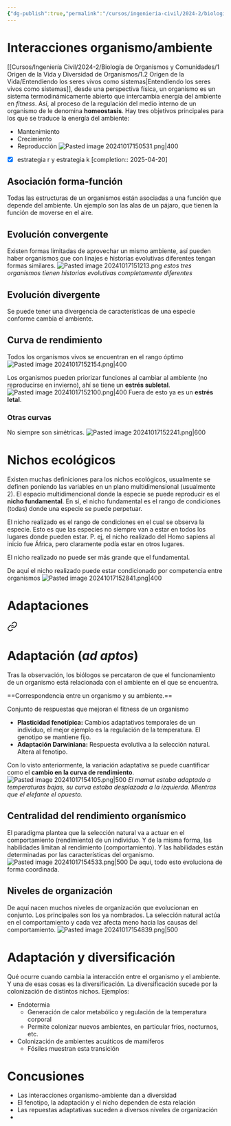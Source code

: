 ```yaml
---
{"dg-publish":true,"permalink":"/cursos/ingenieria-civil/2024-2/biologia-de-organismos-y-comunidades/3-ecologia-y-cambio-global/organismo-y-ambiente/","tags":["P3BIO110C","C5BIO110C"]}
---
```


# Interacciones organismo/ambiente
[[Cursos/Ingeniería Civil/2024-2/Biología de Organismos y Comunidades/1 Origen de la Vida y Diversidad de Organismos/1.2 Origen de la Vida/Entendiendo los seres vivos como sistemas\|Entendiendo los seres vivos como sistemas]], desde una perspectiva física, un organismo es un sistema termodinámicamente abierto que intercambia energía del ambiente en _fitness_.
Así, al proceso de la regulación del medio interno de un organismo de le denomina **homeostasis**.
Hay tres objetivos principales para los que se traduce la energía del ambiente:
- Mantenimiento
- Crecimiento
- Reproducción
![Pasted image 20241017150531.png|400](/img/user/Cursos/Ingenier%C3%ADa%20Civil/2024-2/Biolog%C3%ADa%20de%20Organismos%20y%20Comunidades/3%20Ecolog%C3%ADa%20y%20Cambio%20Global/attachments/Pasted%20image%2020241017150531.png)

- [x] estrategia r y estrategia k  [completion:: 2025-04-20]
## Asociación forma-función
Todas las estructuras de un organismos están asociadas a una función que depende del ambiente. Un ejemplo son las alas de un pájaro, que tienen la función de moverse en el aire.
## Evolución convergente
Existen formas limitadas de aprovechar un mismo ambiente, así pueden haber organismos que con linajes e historias evolutivas diferentes tengan formas similares.
![Pasted image 20241017151213.png](/img/user/Cursos/Ingenier%C3%ADa%20Civil/2024-2/Biolog%C3%ADa%20de%20Organismos%20y%20Comunidades/3%20Ecolog%C3%ADa%20y%20Cambio%20Global/attachments/Pasted%20image%2020241017151213.png)
_estos tres organismos tienen historias evolutivas completamente diferentes_
## Evolución divergente
Se puede tener una divergencia de características de una especie conforme cambia el ambiente.
## Curva de rendimiento
Todos los organismos vivos se encuentran en el rango óptimo
![Pasted image 20241017152154.png|400](/img/user/Cursos/Ingenier%C3%ADa%20Civil/2024-2/Biolog%C3%ADa%20de%20Organismos%20y%20Comunidades/3%20Ecolog%C3%ADa%20y%20Cambio%20Global/attachments/Pasted%20image%2020241017152154.png)

Los organismos pueden priorizar funciones al cambiar al ambiente (no reproducirse en invierno), ahí se tiene un **estrés subletal**.
![Pasted image 20241017152100.png|400](/img/user/Cursos/Ingenier%C3%ADa%20Civil/2024-2/Biolog%C3%ADa%20de%20Organismos%20y%20Comunidades/3%20Ecolog%C3%ADa%20y%20Cambio%20Global/attachments/Pasted%20image%2020241017152100.png)
Fuera de esto ya es un **estrés letal**.
### Otras curvas
No siempre son simétricas.
![Pasted image 20241017152241.png|600](/img/user/Cursos/Ingenier%C3%ADa%20Civil/2024-2/Biolog%C3%ADa%20de%20Organismos%20y%20Comunidades/3%20Ecolog%C3%ADa%20y%20Cambio%20Global/attachments/Pasted%20image%2020241017152241.png)
# Nichos ecológicos
Existen muchas definiciones para los nichos ecológicos, usualmente se definen poniendo las variables en un plano multidimensional (usualmente 2). El espacio multidimencional donde la especie se puede reproducir es el **nicho fundamental**.
En sí, el nicho fundamental es el rango de condiciones (todas) donde una especie se puede perpetuar.

El nicho realizado es el rango de condiciones en el cual se observa la especie. Esto es que las especies no siempre van a estar en todos los lugares donde pueden estar. P. ej, el nicho realizado del Homo sapiens al inicio fue África, pero claramente podía estar en otros lugares.

El nicho realizado no puede ser más grande que el fundamental.

De aquí el nicho realizado puede estar condicionado por competencia entre organismos
![Pasted image 20241017152841.png|400](/img/user/Cursos/Ingenier%C3%ADa%20Civil/2024-2/Biolog%C3%ADa%20de%20Organismos%20y%20Comunidades/3%20Ecolog%C3%ADa%20y%20Cambio%20Global/attachments/Pasted%20image%2020241017152841.png)
# Adaptaciones

<div class="transclusion internal-embed is-loaded"><a class="markdown-embed-link" href="/cursos/ingenieria-civil/2024-2/biologia-de-organismos-y-comunidades/2-genetica-y-evolucion/desarrollo-historico-del-pensamiento-evolutivo/#adaptacion-ad-aptos" aria-label="Open link"><svg xmlns="http://www.w3.org/2000/svg" width="24" height="24" viewBox="0 0 24 24" fill="none" stroke="currentColor" stroke-width="2" stroke-linecap="round" stroke-linejoin="round" class="svg-icon lucide-link"><path d="M10 13a5 5 0 0 0 7.54.54l3-3a5 5 0 0 0-7.07-7.07l-1.72 1.71"></path><path d="M14 11a5 5 0 0 0-7.54-.54l-3 3a5 5 0 0 0 7.07 7.07l1.71-1.71"></path></svg></a><div class="markdown-embed">



# Adaptación (_ad aptos_)

Tras la observación, los biólogos se percataron de que el funcionamiento de un organismo está relacionada con el ambiente en el que se encuentra.

==Correspondencia entre un organismo y su ambiente.==


</div></div>


Conjunto de respuestas que mejoran el fitness de un organismo
- **Plasticidad fenotípica:** Cambios adaptativos temporales de un individuo, el mejor ejemplo es la regulación de la temperatura. El genotipo se mantiene fijo.
- **Adaptación Darwiniana:** Respuesta evolutiva a la selección natural. Altera al fenotipo.

Con lo visto anteriormente, la variación adaptativa se puede cuantificar como el **cambio en la curva de rendimiento**.
![Pasted image 20241017154105.png|500](/img/user/Cursos/Ingenier%C3%ADa%20Civil/2024-2/Biolog%C3%ADa%20de%20Organismos%20y%20Comunidades/3%20Ecolog%C3%ADa%20y%20Cambio%20Global/attachments/Pasted%20image%2020241017154105.png)
_El mamut estaba adaptado a temperaturas bajas, su curva estaba desplazada a la izquierda. Mientras que el elefante el opuesto._
## Centralidad del rendimiento organísmico
El paradigma plantea que la selección natural va a actuar en el comportamiento (rendimiento) de un individuo. Y de la misma forma, las habilidades limitan al rendimiento (comportamiento). Y las habilidades están determinadas por las características del organismo.
![Pasted image 20241017154533.png|500](/img/user/Cursos/Ingenier%C3%ADa%20Civil/2024-2/Biolog%C3%ADa%20de%20Organismos%20y%20Comunidades/3%20Ecolog%C3%ADa%20y%20Cambio%20Global/attachments/Pasted%20image%2020241017154533.png)
De aquí, todo esto evoluciona de forma coordinada.

## Niveles de organización
De aquí nacen muchos niveles de organización que evolucionan en conjunto. Los principales son los ya nombrados. La selección natural actúa en el comportamiento y cada vez afecta meno hacia las causas del comportamiento.
![Pasted image 20241017154839.png|500](/img/user/Cursos/Ingenier%C3%ADa%20Civil/2024-2/Biolog%C3%ADa%20de%20Organismos%20y%20Comunidades/3%20Ecolog%C3%ADa%20y%20Cambio%20Global/attachments/Pasted%20image%2020241017154839.png)
# Adaptación y diversificación
Qué ocurre cuando cambia la interacción entre el organismo y el ambiente. Y una de esas cosas es la diversificación.
La diversificación sucede por la colonización de distintos nichos.
Ejemplos:
- Endotermia
	- Generación de calor metabólico y regulación de la temperatura corporal
	- Permite colonizar nuevos ambientes, en particular fríos, nocturnos, etc.
- Colonización de ambientes acuáticos de mamíferos
	- Fósiles muestran esta transición
# Concusiones
- Las interacciones organismo-ambiente dan a diversidad
- El fenotipo, la adaptación y el nicho dependen de esta relación
- Las repuestas adaptativas suceden a diversos niveles de organización
- 